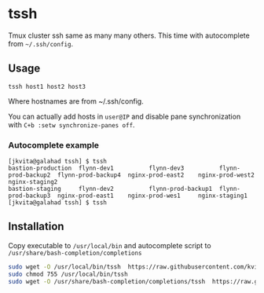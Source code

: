 # tssh
Tmux cluster ssh same as many many others. This time with autocomplete from `~/.ssh/config`.

## Usage
```shell
tssh host1 host2 host3
```

Where hostnames are from ~/.ssh/config.

You can actually add hosts in `user@IP` and disable pane synchronization with `C+b :setw synchronize-panes off`.

### Autocomplete example
```shell
[jkvita@galahad tssh] $ tssh
bastion-production  flynn-dev1          flynn-dev3          flynn-prod-backup2  flynn-prod-backup4  nginx-prod-east2    nginx-prod-west2    nginx-staging2      
bastion-staging     flynn-dev2          flynn-prod-backup1  flynn-prod-backup3  nginx-prod-east1    nginx-prod-wes1     nginx-staging1      
[jkvita@galahad tssh] $ tssh
```

## Installation
Copy executable to `/usr/local/bin` and autocomplete script to `/usr/share/bash-completion/completions`
```bash
sudo wget -O /usr/local/bin/tssh  https://raw.githubusercontent.com/kvitajakub/tssh/master/tssh
sudo chmod 755 /usr/local/bin/tssh
sudo wget -O /usr/share/bash-completion/completions/tssh  https://raw.githubusercontent.com/kvitajakub/tssh/master/tssh-autocomplete
```
